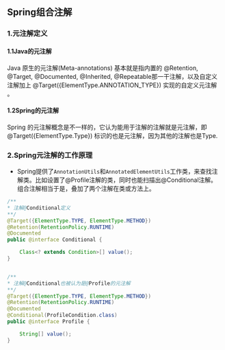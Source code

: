 ## Spring组合注解

### 1.元注解定义

#### 1.1Java的元注解

Java 原生的元注解(Meta-annotations) 基本就是指内置的 @Retention, @Target, @Documented, @Inherited, @Repeatable那一干注解，以及自定义注解加上 @Target({ElementType.ANNOTATION_TYPE}) 实现的自定义元注解 。

#### 1.2Spring的元注解

Spring 的元注解概念是不一样的，它认为能用于注解的注解就是元注解，即 @Target({ElementType.Type}) 标识的也是元注解，因为其他的注解也是Type. 



### 2.Spring元注解的工作原理

- Spring提供了`AnnotationUtils`和`AnnotatedElementUtils`工作类，来查找注解类。比如设置了@Profile注解的类，同时也能扫描出@Conditional注解。组合注解相当于是，叠加了两个注解在类或方法上。

```java
/**
* 注解@Conditional定义
**/
@Target({ElementType.TYPE, ElementType.METHOD})
@Retention(RetentionPolicy.RUNTIME)
@Documented
public @interface Conditional {

	Class<? extends Condition>[] value();
}


/**
* 注解@Conditional也被认为是@Profile的元注解
**/
@Target({ElementType.TYPE, ElementType.METHOD})
@Retention(RetentionPolicy.RUNTIME)
@Documented
@Conditional(ProfileCondition.class)
public @interface Profile {

	String[] value();
}

```

